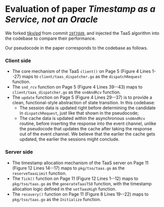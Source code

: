 # Evaluation of paper _Timestamp as a Service, not an Oracle_

We forked [tikv/pd](https://github.com/tikv/pd) from commit [`19f7dd9`](https://github.com/tikv/pd/commit/19f7dd98b087a7435fd63d8f38752ee1b3992cbb),
and injected the TaaS algorithm into the codebase to compare their performance.

Our pseudocode in the paper corresponds to the codebase as follows.

### Client side
- The core mechanism of the TaaS `client()` on Page 5 (Figure 4 Lines 1--27)
  maps to `client/taas_dispatcher.go` as the `dispatchRequest` function.
- The `snd_rcv` function on Page 5 (Figure 4 Lines 39--43)
  maps to `client/taas_dispatcher.go` as the `sndAndRcv` function.
- The `update` function on Page 5 (Figure 4 Lines 29--37)
  is to provide a clean, functional-style abstraction of state transition.
  In this codebase:
  + The session data is updated right before determining the candidate in `dispatchRequest`,
    just like that shown in the pseudocode;
  + The cache data is updated within the asynchronous `sndAndRcv` routine,
    before inserting the response into the event channel,
    unlike the pseudocode that updates the cache after taking the response out of the event channel.
    We believe that the earlier the cache gets updated, the earlier the sessions might conclude.

### Server side
- The timestamp allocation mechanism of the TaaS server on Page 11 (Figure 12 Lines 14--17)
  maps to `pkg/tso/taas.go` as the `reserveTaasLimit` function.
- The `Tick()` function on Page 11 (Figure 12 Lines 1--12)
  maps to `pkg/tso/taas.go` as the `generateTaasTSO` function,
  with the timestamp allocation logic defined in the `setTaasHigh` function.
- The `recovery()` function on Page 11 (Figure 8 Lines 19--22)
  maps to `pkg/tso/taas.go` as the `Initialize` function.
